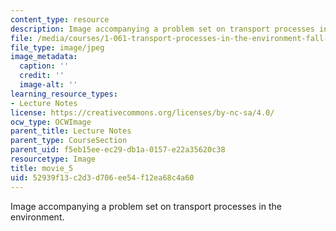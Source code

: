 ```yaml
---
content_type: resource
description: Image accompanying a problem set on transport processes in the environment.
file: /media/courses/1-061-transport-processes-in-the-environment-fall-2008/52939f13c2d3d706ee54f12ea68c4a60_movie_5.jpg
file_type: image/jpeg
image_metadata:
  caption: ''
  credit: ''
  image-alt: ''
learning_resource_types:
- Lecture Notes
license: https://creativecommons.org/licenses/by-nc-sa/4.0/
ocw_type: OCWImage
parent_title: Lecture Notes
parent_type: CourseSection
parent_uid: f5eb15ee-ec29-db1a-0157-e22a35620c38
resourcetype: Image
title: movie_5
uid: 52939f13-c2d3-d706-ee54-f12ea68c4a60
---
```

Image accompanying a problem set on transport processes in the environment.